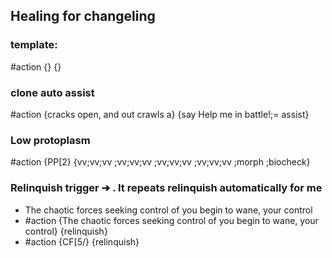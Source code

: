 ## Healing for changeling 
### template:
#action {} {} 

### clone auto assist

#action {cracks open, and out crawls a} {say Help me in battle!;= assist}

### Low protoplasm
#action {PP[2} {vv;vv;vv ;vv;vv;vv ;vv;vv;vv ;vv;vv;vv ;morph ;biocheck}

### Relinquish trigger ➔ . It repeats relinquish automatically for me
- The chaotic forces seeking control of you begin to wane, your control
- #action {The chaotic forces seeking control of you begin to wane, your control} {relinquish}  
- #action {CF[5/} {relinquish}
